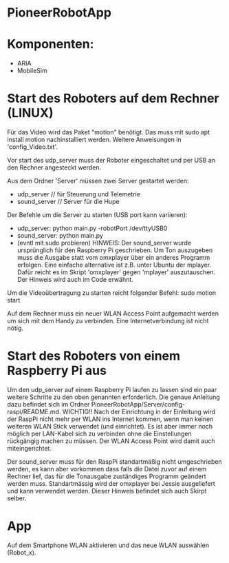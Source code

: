 # PioneerRobotApp

# Komponenten:
- ARIA
- MobileSim

# Start des Roboters auf dem Rechner (LINUX)

Für das Video wird das Paket "motion" benötigt. Das muss mit sudo apt install motion nachinstalliert werden. 
Weitere Anweisungen in 'config_Video.txt'.

Vor start des udp_server muss der Roboter eingeschaltet und per USB an den Rechner angesteckt werden.

Aus dem Ordner 'Server' müssen zwei Server gestartet werden:
- udp_server // für Steuerung und Telemetrie
- sound_server // Server für die Hupe

Der Befehle um die Server zu starten (USB port kann variieren):
- udp_server: python main.py -robotPort /dev/ttyUSB0
- sound_server: python main.py
- (evntl mit sudo probieren)
HINWEIS: Der sound_server wurde ursprünglich für den Raspberry Pi geschrieben. Um Ton auszugeben muss die Ausgabe statt vom omxplayer über ein anderes Programm erfolgen. Eine einfache alternative ist z.B. unter Ubuntu der mplayer. Dafür reicht es im Skript 'omxplayer' gegen 'mplayer' auszutauschen. Der Hinweis wird auch im Code erwähnt.


Um die Videoübertragung zu starten reicht folgender Befehl:
sudo motion start

Auf dem Rechner muss ein neuer WLAN Access Point aufgemacht werden um sich mit dem Handy zu verbinden. Eine Internetverbindung ist nicht nötig.

# Start des Roboters von einem Raspberry Pi aus

Um den udp_server auf einem Raspberry Pi laufen zu lassen sind ein paar weitere Schritte zu den oben genannten erforderlich.
Die genaue Anleitung dazu befindet sich im Ordner PioneerRobotApp/Server/config-raspi/README.md.
WICHTIG!! Nach der Einrichtung in der Einleitung wird der RaspPi nicht mehr per WLAN ins Internet kommen, wenn man keinen weiteren WLAN Stick verwendet (und einrichtet). Es ist aber immer noch möglich per LAN-Kabel sich zu verbinden ohne die Einstellungen rückgängig machen zu müssen. Der WLAN Access Point wird damit auch miteingerichtet.

Der sound_server muss für den RaspPi standartmäßig nicht umgeschrieben werden, es kann aber vorkommen dass falls die Datei zuvor auf einem Rechner lief, das für die Tonausgabe zuständiges Programm geändert werden muss. Standartmässig wird der omxplayer bei Jessie ausgeliefert und kann verwendet werden. Dieser Hinweis befindet sich auch Skirpt selber.  


# App
Auf dem Smartphone WLAN aktivieren und das neue WLAN auswählen (Robot_x).
